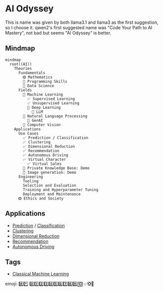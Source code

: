 # AI Odyssey
This is name was given by both llama3.1 and llama3 as the first suggestion, so I choose it. qwen2's first suggested name was "Code Your Path to AI Mastery", not bad but seems "AI Odyssey" is better.

## Mindmap
```mermaid
mindmap
  root((AI))
    Theories
      Fundamentals
        ❎ Mathematics
        🔳 Programming Skills
        🔳 Data Science
      Fields
        🔳 Machine Learning
          ✅ Supervised Learning
          ✅ Unsupervised Learning
          🔳 Deep Learning
            🔳 LLM
        🔳 Natural Language Processing
          🔳 GenAI
        🔳 Computer Vision
    Applications
      Use Cases
        ✅ Prediction / Classification
        ✅ Clustering
        ✅ Dimensional Reduction
        ✅ Recommendation
        ✅ Autonomous Driving
        ✅ Virtual Character
          ✅ Virtual Sales
        🔳 Private Knowledge Base: Demo
        🔳 Image generation: Demo
      Engineering
        Tooling
        Selection and Evaluation
        Training and Hyperparameter Tuning
        Deployment and Maintenance
      ❎ Ethics and Society
```

## Applications
- [Prediction](./Applications/Prediction.md) / [Classification](./Applications/Classification.md)
- [Clustering](./Applications/Clustering.md)
- [Dimensional Reduction](./Applications/DimensionalReduction.md)
- [Recommendation](./Applications/Recommendation.md)
- [Autonomous Driving](./Applications/AutomomousDriving.md)

## Tags
- [Classical Machine Learning](./tags/classicalMachineLearning.md)


emoji:
#️⃣*️⃣
0️⃣1️⃣2️⃣3️⃣4️⃣5️⃣6️⃣7️⃣8️⃣9️⃣🔟
✅❎🔳
